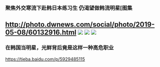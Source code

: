 ### 聚焦外交寒流下赴韩日本练习生 仍渴望做韩流明星[图集
http://photo.dwnews.com/social/photo/2019-05-08/60132916.html
![](http://pic0.dwnews.net/20190508/7e4bea20ab6098361efa092f711d7155_w.jpg)
![](http://pic5.dwnews.net/20190509/6842388a46c9a8d1f34498624b68d621_w.jpg)
![](http://pic6.dwnews.net/20190509/f6ba1b5e0758c18f3e454fb1fa0635f2_w.jpg)
---
### 在韩国当明星，光鲜背后竟是这样一种高危职业
https://tieba.baidu.com/p/5929485115
